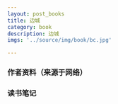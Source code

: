 ```yaml
---
layout: post_books
title: 边城
category: book
description: 边城
imgs: '../source/img/book/bc.jpg'

---
```

### 作者资料（来源于网络）


### 读书笔记
 